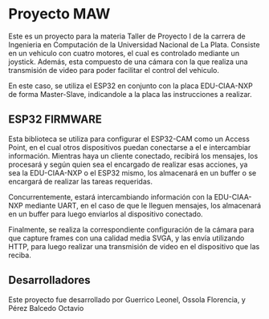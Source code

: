 <h1><b>Proyecto MAW</b></h1>

<p>Este es un proyecto para la materia Taller de Proyecto I de la carrera de Ingenieria en Computación de la Universidad Nacional de La Plata. Consiste en un vehiculo con cuatro motores, el cual es controlado mediante un joystick. Además, esta compuesto de una cámara con la que realiza una transmisión de video para poder facilitar el control del vehiculo.</p>
<p>En este caso, se utiliza el ESP32 en conjunto con la placa EDU-CIAA-NXP de forma Master-Slave, indicandole a la placa las instrucciones a realizar.</p>

<h2><b>ESP32 FIRMWARE</b></h2>
<p>Esta biblioteca se utiliza para configurar el ESP32-CAM como un Access Point, en el cual otros dispositivos puedan conectarse a el e intercambiar información. Mientras haya un cliente conectado, recibirá los mensajes, los procesará y según quien sea el encargado de realizar esas acciones, ya sea la EDU-CIAA-NXP o el ESP32 mismo, los almacenará en un buffer o se encargará de realizar las tareas requeridas.</p>
<p>Concurrentemente, estará intercambiando información con la EDU-CIAA-NXP mediante UART, en el caso de que le lleguen mensajes, los almacenará en un buffer para luego enviarlos al dispositivo conectado. </p>
<p>Finalmente, se realiza la correspondiente configuración de la cámara para que capture frames con una calidad media SVGA, y las envía utilizando HTTP, para luego realizar una transmisión de video en el dispositivo que las reciba.</p>

<h2>Desarrolladores</h2>
<p>Este proyecto fue desarrollado por Guerrico Leonel, Ossola Florencia, y Pérez Balcedo Octavio</p>

